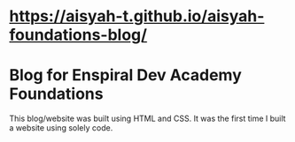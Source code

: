 # https://aisyah-t.github.io/aisyah-foundations-blog/

# Blog for Enspiral Dev Academy Foundations

This blog/website was built using HTML and CSS. It was the first time I built a website using solely code.
